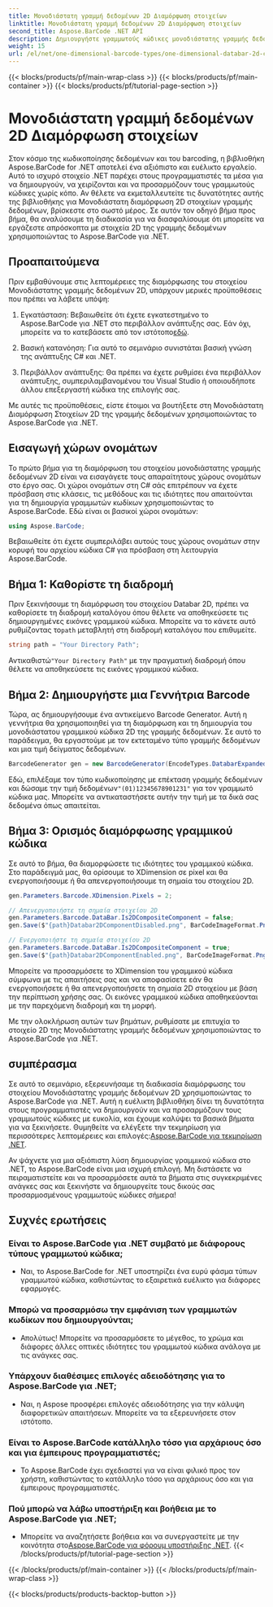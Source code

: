 ```yaml
---
title: Μονοδιάστατη γραμμή δεδομένων 2D Διαμόρφωση στοιχείων
linktitle: Μονοδιάστατη γραμμή δεδομένων 2D Διαμόρφωση στοιχείων
second_title: Aspose.BarCode .NET API
description: Δημιουργήστε γραμμωτούς κώδικες μονοδιάστατης γραμμής δεδομένων 2D με το Aspose.BarCode για .NET. Ακολουθήστε τον βήμα προς βήμα οδηγό μας για διαμόρφωση και προσαρμογή. Ξεκινήστε να δημιουργείτε μοναδικούς γραμμωτούς κώδικες σήμερα!
weight: 15
url: /el/net/one-dimensional-barcode-types/one-dimensional-databar-2d-component-configuration/
---
```


{{< blocks/products/pf/main-wrap-class >}}
{{< blocks/products/pf/main-container >}}
{{< blocks/products/pf/tutorial-page-section >}}

# Μονοδιάστατη γραμμή δεδομένων 2D Διαμόρφωση στοιχείων


Στον κόσμο της κωδικοποίησης δεδομένων και του barcoding, η βιβλιοθήκη Aspose.BarCode for .NET αποτελεί ένα αξιόπιστο και ευέλικτο εργαλείο. Αυτό το ισχυρό στοιχείο .NET παρέχει στους προγραμματιστές τα μέσα για να δημιουργούν, να χειρίζονται και να προσαρμόζουν τους γραμμωτούς κώδικες χωρίς κόπο. Αν θέλετε να εκμεταλλευτείτε τις δυνατότητες αυτής της βιβλιοθήκης για Μονοδιάστατη διαμόρφωση 2D στοιχείων γραμμής δεδομένων, βρίσκεστε στο σωστό μέρος. Σε αυτόν τον οδηγό βήμα προς βήμα, θα αναλύσουμε τη διαδικασία για να διασφαλίσουμε ότι μπορείτε να εργάζεστε απρόσκοπτα με στοιχεία 2D της γραμμής δεδομένων χρησιμοποιώντας το Aspose.BarCode για .NET.

## Προαπαιτούμενα

Πριν εμβαθύνουμε στις λεπτομέρειες της διαμόρφωσης του στοιχείου Μονοδιάστατης γραμμής δεδομένων 2D, υπάρχουν μερικές προϋποθέσεις που πρέπει να λάβετε υπόψη:

1. Εγκατάσταση: Βεβαιωθείτε ότι έχετε εγκατεστημένο το Aspose.BarCode για .NET στο περιβάλλον ανάπτυξης σας. Εάν όχι, μπορείτε να το κατεβάσετε από τον ιστότοπο[εδώ](https://releases.aspose.com/barcode/net/).

2. Βασική κατανόηση: Για αυτό το σεμινάριο συνιστάται βασική γνώση της ανάπτυξης C# και .NET.

3. Περιβάλλον ανάπτυξης: Θα πρέπει να έχετε ρυθμίσει ένα περιβάλλον ανάπτυξης, συμπεριλαμβανομένου του Visual Studio ή οποιουδήποτε άλλου επεξεργαστή κώδικα της επιλογής σας.

Με αυτές τις προϋποθέσεις, είστε έτοιμοι να βουτήξετε στη Μονοδιάστατη Διαμόρφωση Στοιχείων 2D της γραμμής δεδομένων χρησιμοποιώντας το Aspose.BarCode για .NET.

## Εισαγωγή χώρων ονομάτων

Το πρώτο βήμα για τη διαμόρφωση του στοιχείου μονοδιάστατης γραμμής δεδομένων 2D είναι να εισαγάγετε τους απαραίτητους χώρους ονομάτων στο έργο σας. Οι χώροι ονομάτων στη C# σάς επιτρέπουν να έχετε πρόσβαση στις κλάσεις, τις μεθόδους και τις ιδιότητες που απαιτούνται για τη δημιουργία γραμμωτών κωδίκων χρησιμοποιώντας το Aspose.BarCode. Εδώ είναι οι βασικοί χώροι ονομάτων:

```csharp
using Aspose.BarCode;
```

Βεβαιωθείτε ότι έχετε συμπεριλάβει αυτούς τους χώρους ονομάτων στην κορυφή του αρχείου κώδικα C# για πρόσβαση στη λειτουργία Aspose.BarCode.

## Βήμα 1: Καθορίστε τη διαδρομή

Πριν ξεκινήσουμε τη διαμόρφωση του στοιχείου Databar 2D, πρέπει να καθορίσετε τη διαδρομή καταλόγου όπου θέλετε να αποθηκεύσετε τις δημιουργημένες εικόνες γραμμικού κώδικα. Μπορείτε να το κάνετε αυτό ρυθμίζοντας το`path` μεταβλητή στη διαδρομή καταλόγου που επιθυμείτε.

```csharp
string path = "Your Directory Path";
```

 Αντικαθιστώ`"Your Directory Path"` με την πραγματική διαδρομή όπου θέλετε να αποθηκεύσετε τις εικόνες γραμμικού κώδικα.

## Βήμα 2: Δημιουργήστε μια Γεννήτρια Barcode

Τώρα, ας δημιουργήσουμε ένα αντικείμενο Barcode Generator. Αυτή η γεννήτρια θα χρησιμοποιηθεί για τη διαμόρφωση και τη δημιουργία του μονοδιάστατου γραμμικού κώδικα 2D της γραμμής δεδομένων. Σε αυτό το παράδειγμα, θα εργαστούμε με τον εκτεταμένο τύπο γραμμής δεδομένων και μια τιμή δείγματος δεδομένων.

```csharp
BarcodeGenerator gen = new BarcodeGenerator(EncodeTypes.DatabarExpanded, "(01)12345678901231");
```

 Εδώ, επιλέξαμε τον τύπο κωδικοποίησης με επέκταση γραμμής δεδομένων και δώσαμε την τιμή δεδομένων`"(01)12345678901231"` για τον γραμμωτό κώδικα μας. Μπορείτε να αντικαταστήσετε αυτήν την τιμή με τα δικά σας δεδομένα όπως απαιτείται.

## Βήμα 3: Ορισμός διαμόρφωσης γραμμικού κώδικα

Σε αυτό το βήμα, θα διαμορφώσετε τις ιδιότητες του γραμμικού κώδικα. Στο παράδειγμά μας, θα ορίσουμε το XDimension σε pixel και θα ενεργοποιήσουμε ή θα απενεργοποιήσουμε τη σημαία του στοιχείου 2D.

```csharp
gen.Parameters.Barcode.XDimension.Pixels = 2;

// Απενεργοποιήστε τη σημαία στοιχείου 2D
gen.Parameters.Barcode.DataBar.Is2DCompositeComponent = false;
gen.Save($"{path}Databar2DComponentDisabled.png", BarCodeImageFormat.Png);

// Ενεργοποιήστε τη σημαία στοιχείου 2D
gen.Parameters.Barcode.DataBar.Is2DCompositeComponent = true;
gen.Save($"{path}Databar2DComponentEnabled.png", BarCodeImageFormat.Png);
```

Μπορείτε να προσαρμόσετε το XDimension του γραμμικού κώδικα σύμφωνα με τις απαιτήσεις σας και να αποφασίσετε εάν θα ενεργοποιήσετε ή θα απενεργοποιήσετε τη σημαία 2D στοιχείου με βάση την περίπτωση χρήσης σας. Οι εικόνες γραμμικού κώδικα αποθηκεύονται με την παρεχόμενη διαδρομή και τη μορφή.

Με την ολοκλήρωση αυτών των βημάτων, ρυθμίσατε με επιτυχία το στοιχείο 2D της Μονοδιάστατης γραμμής δεδομένων χρησιμοποιώντας το Aspose.BarCode για .NET.

## συμπέρασμα

 Σε αυτό το σεμινάριο, εξερευνήσαμε τη διαδικασία διαμόρφωσης του στοιχείου Μονοδιάστατης γραμμής δεδομένων 2D χρησιμοποιώντας το Aspose.BarCode για .NET. Αυτή η ευέλικτη βιβλιοθήκη δίνει τη δυνατότητα στους προγραμματιστές να δημιουργούν και να προσαρμόζουν τους γραμμωτούς κώδικες με ευκολία, και έχουμε καλύψει τα βασικά βήματα για να ξεκινήσετε. Θυμηθείτε να ελέγξετε την τεκμηρίωση για περισσότερες λεπτομέρειες και επιλογές:[Aspose.BarCode για τεκμηρίωση .NET](https://reference.aspose.com/barcode/net/).

Αν ψάχνετε για μια αξιόπιστη λύση δημιουργίας γραμμικού κώδικα στο .NET, το Aspose.BarCode είναι μια ισχυρή επιλογή. Μη διστάσετε να πειραματιστείτε και να προσαρμόσετε αυτά τα βήματα στις συγκεκριμένες ανάγκες σας και ξεκινήστε να δημιουργείτε τους δικούς σας προσαρμοσμένους γραμμωτούς κώδικες σήμερα!

## Συχνές ερωτήσεις

### Είναι το Aspose.BarCode για .NET συμβατό με διάφορους τύπους γραμμωτού κώδικα;
- Ναι, το Aspose.BarCode for .NET υποστηρίζει ένα ευρύ φάσμα τύπων γραμμωτού κώδικα, καθιστώντας το εξαιρετικά ευέλικτο για διάφορες εφαρμογές.

### Μπορώ να προσαρμόσω την εμφάνιση των γραμμωτών κωδίκων που δημιουργούνται;
- Απολύτως! Μπορείτε να προσαρμόσετε το μέγεθος, το χρώμα και διάφορες άλλες οπτικές ιδιότητες του γραμμωτού κώδικα ανάλογα με τις ανάγκες σας.

### Υπάρχουν διαθέσιμες επιλογές αδειοδότησης για το Aspose.BarCode για .NET;
- Ναι, η Aspose προσφέρει επιλογές αδειοδότησης για την κάλυψη διαφορετικών απαιτήσεων. Μπορείτε να τα εξερευνήσετε στον ιστότοπο.

### Είναι το Aspose.BarCode κατάλληλο τόσο για αρχάριους όσο και για έμπειρους προγραμματιστές;
- Το Aspose.BarCode έχει σχεδιαστεί για να είναι φιλικό προς τον χρήστη, καθιστώντας το κατάλληλο τόσο για αρχάριους όσο και για έμπειρους προγραμματιστές.

### Πού μπορώ να λάβω υποστήριξη και βοήθεια με το Aspose.BarCode για .NET;
-  Μπορείτε να αναζητήσετε βοήθεια και να συνεργαστείτε με την κοινότητα στο[Aspose.BarCode για φόρουμ υποστήριξης .NET](https://forum.aspose.com/c/barcode/13).
{{< /blocks/products/pf/tutorial-page-section >}}

{{< /blocks/products/pf/main-container >}}
{{< /blocks/products/pf/main-wrap-class >}}

{{< blocks/products/products-backtop-button >}}
